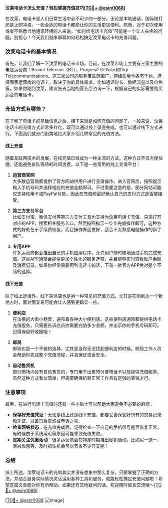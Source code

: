 **汶莱电话卡怎么充值？轻松掌握充值技巧[[TG💪+ @esim1088](https://t.me/s/esim1088)]**

在汶莱，电话卡是人们日常生活中必不可少的一部分。无论是本地通话、国际拨打还是上网冲浪，一张合适的电话卡都能让你的生活更加便利。然而，对于初次使用或者不熟悉当地通讯环境的人来说，“如何给电话卡充值”可能是一个让人头疼的问题。别担心！今天我们就来聊聊如何轻松搞定汶莱电话卡的充值问题。

### 汶莱电话卡的基本情况

首先，让我们了解一下汶莱的电话卡市场。目前，在汶莱市场上主要有三家主要的电信运营商：Brunei Telecom（BT）、Progresif Cellular和Digi Telecommunications。这三家公司的服务覆盖范围广，网络质量也各有千秋。选择哪家运营商的电话卡，取决于你的具体需求，比如通话时长、数据流量以及价格等。如果你刚到汶莱，建议先去当地的营业厅咨询一下，根据自己的实际需要购买适合的电话卡。

### 充值方式有哪些？

在了解了电话卡的基础信息之后，接下来就是如何充值的问题了。一般来说，汶莱电话卡的充值方式非常多样化，既可以通过线上渠道完成，也可以通过线下方式进行。下面我们就分门别类地给大家介绍几种常见的充值方法。

#### 线上充值

随着互联网技术的发展，在线充值已经成为一种主流的方式。这种方式不仅方便快捷，还能避免排队等待的时间浪费。以下是一些常用的线上充值平台：

1. **运营商官网**  
   大多数运营商都提供了官方网站供用户进行充值操作。进入官网后，按照提示输入手机号码并选择相应的充值金额即可。不过需要注意的是，部分网站可能仅支持信用卡或PayPal付款，因此在充值前最好确认自己的支付方式是否被接受。

2. **第三方支付平台**  
   比如支付宝、微信支付等第三方支付工具也支持为汶莱电话卡充值。只需打开对应的APP，搜索相关服务入口，然后按照指示一步步完成操作即可。这种方式的好处在于手续费较低，而且操作界面友好，适合不太熟悉电脑操作的新手用户。

3. **专用APP**  
   许多运营商都会推出自己的手机应用程序，允许用户随时随地通过手机完成充值。这些APP通常会提供更加个性化的服务选项，并且能够实时查看账户余额及消费记录。如果你经常需要用到电话卡的话，下载一款官方APP绝对是个不错的选择。

#### 线下充值

除了线上途径外，线下实体店也是另一种常见的充值方式。尤其是在刚到达一个新地方时，面对面交易可能会让人感到更踏实一些。

1. **便利店**  
   在汶莱的大街小巷里，遍布着各种大小便利店。这些便利店通常都提供电话卡充值服务，只需要告诉店员你需要充值多少金额，并出示你的手机号码即可。记得保留好收据哦！

2. **邮局**  
   邮局也是一个不错的选择，尤其是当你无法找到便利店的时候。邮局工作人员会帮助你完成整个充值流程，并且保证资金安全。

3. **自动售货机**  
   部分商场内设有自动售货机，专门用于出售预付费电话卡以及提供充值服务。虽然这种方式看似简单，但需要确保机器正常工作且有足够的零钱才行。

### 注意事项

最后，在进行电话卡充值时还有一些小贴士可以帮助大家避免不必要的麻烦：

- **保存好充值凭证**：无论是线上还是线下充值，都要妥善保管好所有的交易记录和凭证，以备日后查询或申诉之需。
- **检查网络状态**：在充值完成后，记得检查一下自己的手机信号是否恢复正常，有时候由于系统延迟等原因可能导致充值失败。
- **定期关注优惠活动**：很多运营商会在特定时期推出促销活动，比如买一送一、满减优惠等，及时抓住机会可以节省不少开支呢！

### 总结

综上所述，汶莱电话卡的充值其实并没有想象中那么复杂。只要掌握了正确的方法，并结合自身实际情况灵活运用各种工具和服务，就能轻松搞定充值问题啦！希望这篇文章能对你有所帮助。如果还有其他疑问的话，欢迎随时留言交流哦～[[TG💪+ @esim1088](https://t.me/s/esim1088)]

[[TG💪+ @esim1088](https://t.me/s/esim1088) ![Image](https://i.postimg.cc/4NQfJmqS/Snipaste-2025-05-13-00-14-12.png)]